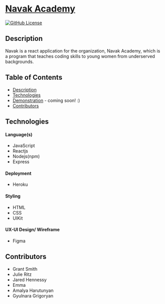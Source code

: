 # [Navak Academy](navakacademy.com)

[![GitHub License](https://img.shields.io/badge/License-orange.svg)](Develop/License/MIT.md)
<!-- [![GitHub Test](https://img.shields.io/badge/Test-blue.svg)](#test) -->
<!-- can put technologies here as shield icons and their versions -->

## Description 

Navak is a react application for the organization, Navak Academy, which is a program that teaches coding skills to young women from underserved backgrounds.

## Table of Contents

* [Description](#description)
* [Technologies](#technologies)
* [Demonstration](#demonstration) - coming soon! :) 
* [Contributors](#contributors)


## Technologies

#### Language(s)
* JavaScript
* Reactjs
* Nodejs(npm)
* Express 
#### Deployment
* Heroku
#### Styling 
* HTML
* CSS
* UIKit
#### UX-UI Design/ Wireframe 
* Figma 




<!-- ## Application  -->

<!-- ![Finished Product](./finishedApp.png) -->


<!-- ### About Us -->
<!-- ![Application Gif](https://media.giphy.com/media/S98UevhF3irXh5Hadv/giphy.gif) -->
<!-- 
### About Us
![Application Demo](./public/assets/video.gif) -->


## Contributors
* Grant Smith
* Julie Ritz
* Jared Hennessy 
* Emma
* Amalya Harutunyan 
* Gyulnara Grigoryan

